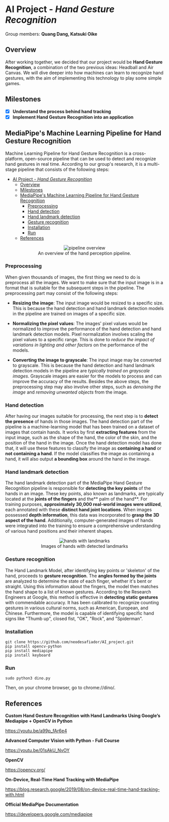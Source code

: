# AI Project - *Hand Gesture Recognition*

Group members: **Quang Dang, Katsuki Oike**

## Overview
After working together, we decided that our project would be **Hand Gesture Recognition**, a combination of the two previous ideas: Headball and Air Canvas. We will dive deeper into how machines can learn to recognize hand gestures, with the aim of implementing this technology to play some simple games. 

## Milestones

- [X] **Understand the process behind hand tracking**
- [X] **Implement Hand Gesture Recognition into an application**

## MediaPipe's Machine Learning Pipeline for Hand Gesture Recognition
Machine Learning Pipeline for Hand Gesture Recognition is a cross-platform, open-source pipeline that can be used to detect and recognize hand gestures in real time. According to our group's research, it is a multi-stage pipeline that consists of the following steps:
- [AI Project - *Hand Gesture Recognition*](#ai-project---hand-gesture-recognition)
  - [Overview](#overview)
  - [Milestones](#milestones)
  - [MediaPipe's Machine Learning Pipeline for Hand Gesture Recognition](#mediapipes-machine-learning-pipeline-for-hand-gesture-recognition)
    - [Preprocessing](#preprocessing)
    - [Hand detection](#hand-detection)
    - [Hand landmark detection](#hand-landmark-detection)
    - [Gesture recognition](#gesture-recognition)
    - [Installation](#installation)
    - [Run](#run)
  - [References](#references)

<center>
  <figure>
      <img src="https://1.bp.blogspot.com/-jy9hueRc-5I/XVrS-xDKR7I/AAAAAAAAEhY/2pA9c6rzMwchn5UUAAK69or9j4dKA_AiwCLcBGAs/s640/image1.png"
           alt="pipeline overview">
      <center><figcaption>An overview of the hand perception pipeline.</figcaption></center>
  </figure>
</center>

### Preprocessing
When given thousands of images, the first thing we need to do is preprocess all the images. We want to make sure that the input image is in a format that is suitable for the subsequent steps in the pipeline. The preprocessing part may consist of the following steps:
- **Resizing the image**: The input image would be resized to a specific size. This is because the hand detection and hand landmark detection models in the pipeline are trained on images of a specific size.

- **Normalizing the pixel values**: The images' pixel values would be normalized to improve the performance of the hand detection and hand landmark detection models. Pixel normalization involves scaling the pixel values to a specific range. This is done to _reduce the impact of variations in lighting and other factors_ on the performance of the models.

- **Converting the image to grayscale**: The input image may be converted to grayscale. This is because the hand detection and hand landmark detection models in the pipeline are _typically trained on grayscale images_. Grayscale images are easier for the models to process and can improve the accuracy of the results.
Besides the above steps, the preprocessing step may also involve other steps, such as _denoising the image_ and _removing unwanted objects_ from the image.

### Hand detection
After having our images suitable for processing, the next step is to **detect the presence** of hands in those images. The hand detection part of the pipeline is a machine-learning model that has been trained on a dataset of images that contain hands. It works by first **extracting features** from the input image, such as the shape of the hand, the color of the skin, and the position of the hand in the image. Once the hand detection model has done that, it will use these features to classify the image as **containing a hand** or **not containing a hand**. If the model classifies the image as containing a hand, it will also output **a bounding box** around the hand in the image.

### Hand landmark detection
The hand landmark detection part of the MediaPipe Hand Gesture Recognition pipeline is responsible for **detecting the key points** of the hands in an image. These key points, also known as landmarks, are typically located at the **joints of the fingers** and the** palm of the hand**.
For training purposes, **approximately 30,000 real-world images were utilized**, each annotated with these **distinct hand joint locations**. When images possessed **depth information**, this data was incorporated to **grasp the 3D aspect of the hand**. Additionally, computer-generated images of hands were integrated into the training to ensure a comprehensive understanding of various hand positions and their inherent shapes.

<center>
  <figure>
      <img src="https://1.bp.blogspot.com/-8SxmsK5VoJ0/XVrTpMrJDFI/AAAAAAAAEiM/nAa3vuj8a2sjgEPAeMKXD4m09yKUgjVIQCLcBGAs/s640/Screenshot%2B2019-08-19%2Bat%2B9.51.25%2BAM.png"
           alt="hands with landmarks">
      <center><figcaption>Images of hands with detected landmarks</figcaption></center>
  </figure>
</center>

### Gesture recognition
The Hand Landmark Model, after identifying key points or 'skeleton' of the hand, proceeds to **gesture recognition**. The **angles formed by the joints** are analyzed to determine the state of each finger, whether it's bent or straight. Using this information about the fingers, the model then matches the hand shape to a list of known gestures. According to the Research Engineers at Google, this method is effective in **detecting static gestures** with commendable accuracy. It has been calibrated to recognize counting gestures in various cultural norms, such as American, European, and Chinese. Furthermore, the model is capable of identifying specific hand signs like "Thumb up", closed fist, "OK", "Rock", and "Spiderman".


### Installation
    git clone https://github.com/neodesafiador/AI_project.git
    pip install opencv-python
    pip install mediapipe
    pip install keyboard


### Run
    sudo python3 dino.py    

Then, on your chrome browser, go to chrome://dino/.


## References
**Custom Hand Gesture Recognition with Hand Landmarks Using Google’s Mediapipe + OpenCV in Python**

https://youtu.be/a99p_fAr6e4

**Advanced Computer Vision with Python - Full Course** 

https://youtu.be/01sAkU_NvOY

**OpenCV**

https://opencv.org/

**On-Device, Real-Time Hand Tracking with MediaPipe**

https://blog.research.google/2019/08/on-device-real-time-hand-tracking-with.html

**Official MediaPipe Documentation**

https://developers.google.com/mediapipe
